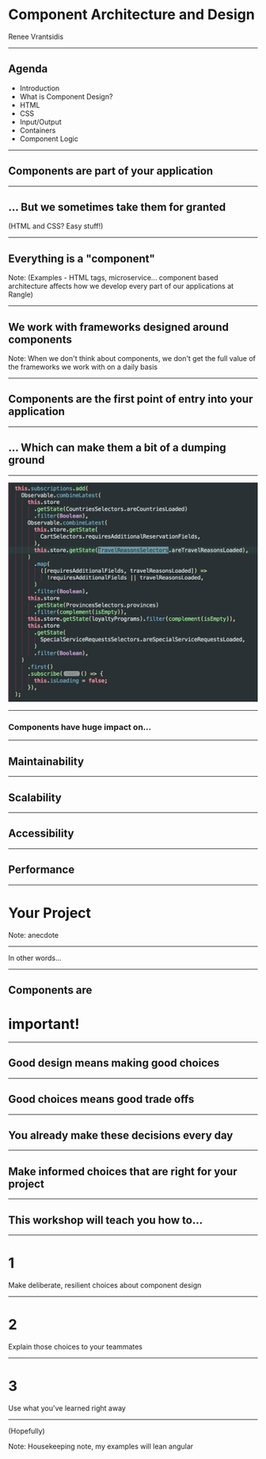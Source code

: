 # Component Architecture and Design
Renee Vrantsidis

---

## Agenda
- Introduction
- What is Component Design?
- HTML
- CSS
- Input/Output
- Containers
- Component Logic

---

## Components are part of your application

---

## ... But we sometimes take them for granted
(HTML and CSS? Easy stuff!)

---

## Everything is a "component"

Note: (Examples - HTML tags, microservice... component based architecture affects how we develop every part of our applications at Rangle)

---

## We work with frameworks designed around components

Note: When we don't think about components, we don't get the full value of the frameworks we work with on a daily basis

---

## Components are the first point of entry into your application

---

## ... Which can make them a bit of a dumping ground

---

![No Selectors?](img/noselectors.png)

---

### Components have huge impact on...

---

## Maintainability

---

## Scalability

---

## Accessibility

---

## Performance

---

# Your Project

Note: anecdote

---

In other words...

---

## Components are 
# important!

---

## Good design means making good choices

---

## Good choices means good trade offs

---

## You already make these decisions every day

---

## Make informed choices that are right for your project

---

## This workshop will teach you how to...

---

# 1
Make deliberate, resilient choices about component design

---

# 2
Explain those choices to your teammates

---

# 3
Use what you've learned right away

---

(Hopefully)

Note: Housekeeping note, my examples will lean angular